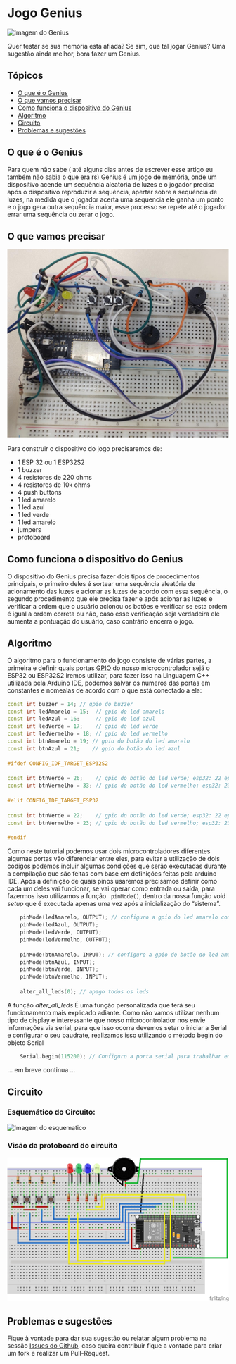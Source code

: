 # Jogo Genius

![Imagem do Genius](https://estrela.vtexassets.com/arquivos/ids/163355/Jogo-Genius-Produto-Estrela.jpg?v=636661399595430000)

Quer testar se sua memória está afiada? Se sim, que tal jogar Genius?
Uma sugestão ainda melhor, bora fazer um Genius.

## Tópicos

- [O que é o Genius](#o-que-é-o-genius)
- [O que vamos precisar](#o-que-vamos-precisar)
- [Como funciona o dispositivo do Genius](#como-funciona-o-dispositivo-do-genius)
- [Algoritmo](#como-funciona-o-dispositivo-do-genius)
- [Circuito](#circuito)
- [Problemas e sugestões](#problemas-e-sugestões)

## O que é o Genius

Para quem não sabe ( até alguns dias antes de escrever esse artigo eu também não sabia o que era rs) Genius é um jogo de memória, onde um dispositivo acende um sequência aleatória de luzes e o jogador precisa após o dispositivo reproduzir a sequência, apertar sobre a sequência de luzes, na medida que o jogador acerta uma sequencia ele ganha um ponto e o jogo gera outra sequência maior, esse processo se repete até o jogador errar uma sequência ou zerar o jogo.

## O que vamos precisar

![Imagem do prototipo ](https://raw.githubusercontent.com/JN513/genius/main/imagens/imagem.jpeg)

Para construir o dispositivo do jogo precisaremos de:
- 1 ESP 32 ou 1 ESP32S2
- 1 buzzer
- 4 resistores de 220 ohms
- 4 resistores de 10k ohms
- 4 push buttons
- 1 led amarelo
- 1 led azul
- 1 led verde
- 1 led amarelo
-  jumpers
- protoboard

## Como funciona o dispositivo do Genius

O dispositivo do Genius precisa fazer dois tipos de procedimentos principais, o primeiro deles é sortear uma sequência aleatória de acionamento das luzes e  acionar as luzes de acordo com essa sequência, o segundo procedimento que ele precisa fazer e após acionar as luzes e verificar a ordem que o usuário acionou os botões e verificar se esta ordem é igual a ordem correta ou não, caso esse verificação seja verdadeira ele aumenta a pontuação do usuário, caso contrário encerra o jogo.

## Algoritmo

O algoritmo para o funcionamento do jogo consiste de várias partes, a primeira e definir quais portas [GPIO](https://pt.wikipedia.org/wiki/General_Purpose_Input/Output) do nosso microcontrolador sejá o ESP32 ou ESP32S2 iremos utilizar, para fazer isso na Linguagem C++ utilizada pela Arduino IDE, podemos salvar os numeros das portas em constantes e nomealas de acordo com o que está conectado a ela:

```cpp
const int buzzer = 14; // gpio do buzzer
const int ledAmarelo = 15;  // gpio do led amarelo
const int ledAzul = 16;     // gpio do led azul
const int ledVerde = 17;    // gpio do led verde
const int ledVermelho = 18; // gpio do led vermelho
const int btnAmarelo = 19; // gpio do botão do led amarelo
const int btnAzul = 21;    // gpio do botão do led azul

#ifdef CONFIG_IDF_TARGET_ESP32S2

const int btnVerde = 26;    // gpio do botão do led verde; esp32: 22 eps32s2: 26
const int btnVermelho = 33; // gpio do botão do led vermelho; esp32: 23 esp32s2: 33

#elif CONFIG_IDF_TARGET_ESP32

const int btnVerde = 22;    // gpio do botão do led verde; esp32: 22 eps32s2: 26
const int btnVermelho = 23; // gpio do botão do led vermelho; esp32: 23 esp32s2: 33

#endif

```

Como neste tutorial podemos usar dois microcontroladores diferentes algumas portas vão diferenciar entre eles, para evitar a utilização de dois códigos podemos incluir algumas condições que serão executadas durante a compilação que são feitas com base em definições feitas pela arduino IDE. Após a definição de quais pinos usaremos precisamos definir como cada um deles vai funcionar, se vai operar como entrada ou saída, para fazermos isso utilizamos a função ``` pinMode()```, dentro da nossa função void *setup* que é executada apenas uma vez após a inicialização do “sistema”.
```cpp
    pinMode(ledAmarelo, OUTPUT); // configuro a gpio do led amarelo como saída, faço isso para todos os outros leds
    pinMode(ledAzul, OUTPUT);
    pinMode(ledVerde, OUTPUT);
    pinMode(ledVermelho, OUTPUT);

    pinMode(btnAmarelo, INPUT); // configuro a gpio do botão do led amarelo como entrada, faço isso para todos os outros botões
    pinMode(btnAzul, INPUT);
    pinMode(btnVerde, INPUT);
    pinMode(btnVermelho, INPUT);

    alter_all_leds(0); // apago todos os leds

```

A função *alter_all_leds* É uma função personalizada que terá seu funcionamento mais explicado adiante. Como não vamos utilizar nenhum tipo de display e interessante que nosso microcontrolador nos envie informações via serial, para que isso ocorra devemos setar o iniciar a Serial e configurar o seu baudrate, realizamos isso utilizando o método begin do objeto Serial
```cpp
    Serial.begin(115200); // Configuro a porta serial para trabalhar em um baud rate de 115200 bits
```

… em breve continua …

## Circuito

### Esquemático do Circuito:

![Imagem do esquematico ](https://raw.githubusercontent.com/JN513/genius/main/esquematico/genius_esp32_Esquem%C3%A1tico.jpg)

### Visão da protoboard do circuito

![Imagem da protoboard ](https://raw.githubusercontent.com/JN513/genius/main/protoboard/genius_esp32_bb.jpg)


## Problemas e sugestões

Fique à vontade para dar sua sugestão ou relatar algum problema na sessão [Issues do Github](https://github.com/JN513/genius/issues), caso queira contribuir fique a vontade para criar um fork e realizar um Pull-Request.


